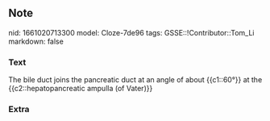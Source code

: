 ## Note
nid: 1661020713300
model: Cloze-7de96
tags: GSSE::!Contributor::Tom_Li
markdown: false

### Text
<div>
  The bile duct joins the pancreatic duct at an angle of about
  {{c1::60°}} at the {{c2::hepatopancreatic ampulla (of Vater)}}
</div>

### Extra


